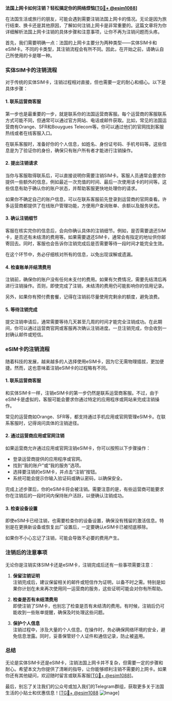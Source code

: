 **法国上网卡如何注销？轻松搞定你的网络烦恼[[TG💪+ @esim1088](https://t.me/s/esim1088)]**

在法国生活或旅行的朋友，可能会遇到需要注销法国上网卡的情况。无论是因为旅行结束、换卡还是其他原因，了解如何注销上网卡是非常重要的。这篇文章将为你详细解析法国上网卡注销的具体步骤和注意事项，让你不再为注销问题而头疼。

首先，我们需要明确一点：法国的上网卡主要分为两种类型——实体SIM卡和eSIM卡。不同的卡类型，其注销流程会有所不同。因此，在开始之前，请确认自己所使用的卡是哪一种。

### 实体SIM卡的注销流程

对于传统的实体SIM卡，注销过程相对直接，但也需要一定的耐心和细心。以下是具体步骤：

#### 1. **联系运营商客服**
   第一步也是最重要的一步，就是联系你的法国运营商客服。每个运营商的客服联系方式可能不同，但通常可以通过官方网站、电话或邮件获取。比如，常见的法国运营商有Orange、SFR和Bouygues Telecom等。你可以通过他们的官网找到客服热线或者在线客服入口。

   在联系客服时，准备好你的个人信息，如姓名、身份证号码、手机号码等。这些信息是为了验证你的身份，确保只有账户所有者才能进行注销操作。

#### 2. **提出注销请求**
   当你与客服取得联系后，可以直接说明你需要注销SIM卡。客服人员通常会要求你提供一些额外的信息，例如最近一次充值的时间、最后一次使用该卡的时间等。这些信息有助于确认你的账户状态，并帮助客服更快地处理你的请求。

   如果你不确定自己的账户信息，可以在联系客服前先登录到运营商的官网查看。许多运营商都提供了在线账户管理功能，方便用户查询账单、余额以及服务状态。

#### 3. **确认注销细节**
   客服在核实完你的信息后，会向你确认具体的注销细节。例如，是否需要退还SIM卡，是否还有未结清的费用等。如果需要退还SIM卡，通常会有指定的地址供你邮寄回去。同时，客服也会告诉你注销完成后是否需要等待一段时间才能完全生效。

   在这个环节中，务必仔细核对所有的信息，以免出现误解或遗漏。

#### 4. **检查账单并结清费用**
   注销前，确保你的账户没有任何未支付的费用。如果有欠费情况，需要先结清后再进行注销操作。否则，即使完成了注销，未结清的费用仍可能影响你的信用记录。

   另外，如果你有预付费套餐，记得在注销前尽量使用完剩余的额度，避免浪费。

#### 5. **等待注销完成**
   提交注销申请后，通常需要等待几天甚至几周的时间才能完全注销成功。在此期间，你可以通过运营商官网或客服再次确认注销进度。一旦注销完成，你会收到一封确认邮件或短信。

### eSIM卡的注销流程

随着科技的发展，越来越多的人选择使用eSIM卡，因为它无需物理插拔，更加便捷。然而，这也意味着注销eSIM卡的过程略有不同。

#### 1. **联系运营商客服**
   和实体SIM卡一样，注销eSIM卡的第一步仍然是联系运营商客服。不过，由于eSIM卡是虚拟的，客服可能会要求你通过特定的应用程序或网站来完成注销操作。

   常见的运营商如Orange、SFR等，都支持通过手机应用或官网管理eSIM卡。在联系客服时，记得询问具体的注销途径。

#### 2. **通过运营商应用或官网注销**
   如果运营商允许通过应用或官网注销eSIM卡，你可以按照以下步骤操作：
   
   - 登录运营商提供的应用程序或官网。
   - 找到“我的账户”或“我的服务”选项。
   - 选择要注销的eSIM卡，并点击“注销”按钮。
   - 系统可能会提示你输入验证码或确认密码，以确保安全。

   完成上述步骤后，你的eSIM卡将会被注销。需要注意的是，有些运营商可能要求你在注销后的一段时间内保持账户活跃，以便确认注销成功。

#### 3. **检查设备设置**
   即使eSIM卡已经注销，也需要检查你的设备设置，确保没有残留的激活信息。特别是在更换新设备或恢复出厂设置后，一定要确认eSIM卡已被彻底移除。

   如果你不小心忘记了注销，可能会导致不必要的费用产生。

### 注销后的注意事项

无论你是注销实体SIM卡还是eSIM卡，注销完成后还有一些事项需要注意：

1. **保留注销证明**  
   注销完成后，建议保留相关的邮件或短信作为证明，以备不时之需。特别是如果你计划在未来再次使用同一运营商的服务，这些证明可能会对你有所帮助。

2. **检查是否有未结清费用**  
   即使注销了SIM卡，也别忘了检查是否有未结清的费用。有时候，注销后仍可能收到一些账单提醒，确保及时处理这些问题。

3. **保护个人信息**  
   注销过程中，涉及大量的个人信息。在操作时，务必确保网络环境的安全，避免信息泄露。同时，妥善保管好个人证件和通信记录，防止被盗用。

### 总结

无论是实体SIM卡还是eSIM卡，注销法国上网卡并不复杂，但需要一定的步骤和耐心。希望本文为你提供了清晰的指导，让你能够顺利注销不需要的上网卡。如果你还有其他疑问，欢迎随时留言或联系客服[[TG💪+ @esim1088](https://t.me/s/esim1088)]。

最后，别忘了关注我们的公众号或加入我们的Telegram群组，获取更多关于法国生活的小贴士和优惠信息！[[TG💪+ @esim1088](https://t.me/s/esim1088) ![Image](https://i.postimg.cc/4NQfJmqS/Snipaste-2025-05-13-00-14-12.png)]